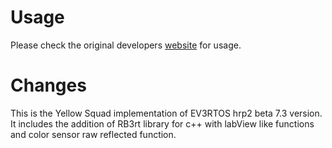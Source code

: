 # Usage

Please check the original developers [website](http://ev3rt-git.github.io/) for usage.

# Changes

This is the Yellow Squad implementation of EV3RTOS hrp2 beta 7.3 version.
It includes the addition of RB3rt library for c++ with labView like functions and color sensor raw reflected function.
